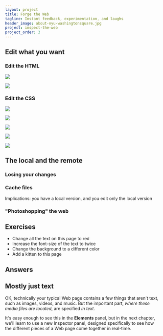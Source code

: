```yaml
---
layout: project
title: Forge the Web
tagline: Instant feedback, experimentation, and laughs
header_image: about-nyu-washingtonsquare.jpg
project: inspect-the-web
project_order: 3
---
```


## Edit what you want


### Edit the HTML


![](03-010-really-big-data-edit.png)

![](03-012-really-big-data-change.png)

### Edit the CSS

![](03-040-really-big-data-css-color-white.png)


![](03-050-really-big-data-css-color-red.png)

![](03-070-change-img-url.jpg)

![](03-071-change-img-url-edit.png)

![](03-090-change-img-url-to-cat.jpg)


## The local and the remote

### Losing your changes
### Cache files



Implications: you have a local version, and you edit only the local version
### "Photoshopping" the web

## Exercises
- Change all the text on this page to red
- Increase the font-size of the text to twice
- Change the background to a different color
- Add a kitten to this page


## Answers


## Mostly just text

OK, technically your typical Web page contains a few things that aren't text, such as images, videos, and music. But the important part, *where these media files are located*, are specified *in text*.

It's easy enough to see this in the **Elements** panel, but in the next chapter, we'll learn to use a new Inspector panel, designed specifically to see how the different pieces of a Web page come together in real-time.

